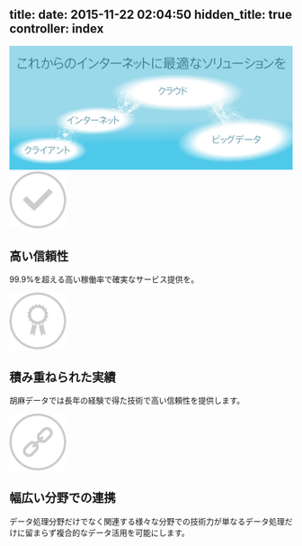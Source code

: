title: 
date: 2015-11-22 02:04:50
hidden_title: true
controller: index
---

<div class="row s-collapse m-uncollapse">
  <div class="s-12 text-center root__carousel">
    <img src="images/top_large.png" alt="これからのインターネットに最適なソリューションを">
  </div>
</div>

<div class="row">
  <div class="s-11 s-centered">
    <div class="row root__features">
      <div class="s-12 l-4 text-center">
        <img src="images/reliability.png" width="101" height="101" alt="信頼性">
        <h2>高い信頼性</h2>
        <p>99.9%を超える高い稼働率で確実なサービス提供を。</p>
      </div>
      <div class="s-12 l-4 text-center">
        <img src="images/achievement.png" width="101" height="101" alt="実績">
        <h2>積み重ねられた実績</h2>
        <p>胡麻データでは長年の経験で得た技術で高い信頼性を提供します。</p>
      </div>
      <div class="s-12 l-4 text-center">
        <img src="images/link.png" width="101" height="101" alt="連携">
        <h2>幅広い分野での連携</h2>
        <p>データ処理分野だけでなく関連する様々な分野での技術力が単なるデータ処理だけに留まらず複合的なデータ活用を可能にします。
        </p>
      </div>
    </div>
  </div>
</div>